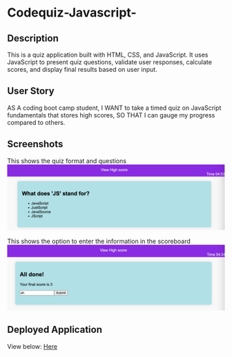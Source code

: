 # Codequiz-Javascript-


## Description 
This is a quiz application built with HTML, CSS, and JavaScript. It uses JavaScript to present quiz questions, validate user responses, calculate scores, and display final results based on user input.

## User Story
AS A coding boot camp student,
I WANT to take a timed quiz on JavaScript fundamentals that stores high scores,
SO THAT I can gauge my progress compared to others.

## Screenshots
This shows the quiz format and questions
![Questions](Question.png)

This shows the option to enter the information in the scoreboard
![score](Scores.png)

## Deployed Application

View below:
[Here](https://april00h.github.io/Codequiz-Javascript-/)



